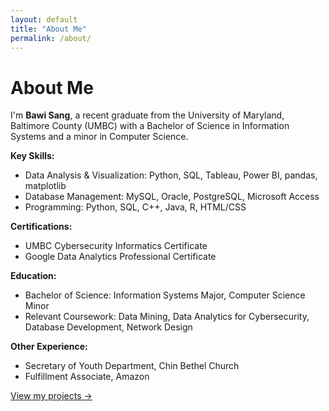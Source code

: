 ```yaml
---
layout: default
title: "About Me"
permalink: /about/
---
```


# About Me

I'm **Bawi Sang**, a recent graduate from the University of Maryland, Baltimore County (UMBC) with a Bachelor of Science in Information Systems and a minor in Computer Science.

**Key Skills:**
- Data Analysis & Visualization: Python, SQL, Tableau, Power BI, pandas, matplotlib
- Database Management: MySQL, Oracle, PostgreSQL, Microsoft Access
- Programming: Python, SQL, C++, Java, R, HTML/CSS

**Certifications:**
- UMBC Cybersecurity Informatics Certificate
- Google Data Analytics Professional Certificate

**Education:**
- Bachelor of Science: Information Systems Major, Computer Science Minor
- Relevant Coursework: Data Mining, Data Analytics for Cybersecurity, Database Development, Network Design

**Other Experience:**
- Secretary of Youth Department, Chin Bethel Church
- Fulfillment Associate, Amazon

[View my projects →](/projects/)
